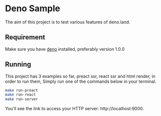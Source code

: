 # Deno Sample
The aim of this project is to test various features of deno.land.

## Requirement

Make sure you have [deno](http://www.deno.land) installed, preferably version 1.0.0

## Running

This project has 3 examples so far, preact ssr, react ssr and html render, in order to run them,
Simply run one of the commands below in your terminal.

```sh
make run-preact
make run-react
make run-server
```

You'll see the link to access your HTTP server: http://localhost:9000.